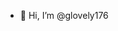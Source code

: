 - 👋 Hi, I’m @glovely176


<!---
glovely176/glovely176 is a ✨ special ✨ repository because its `README.md` (this file) appears on your GitHub profile.
You can click the Preview link to take a look at your changes.
--->
